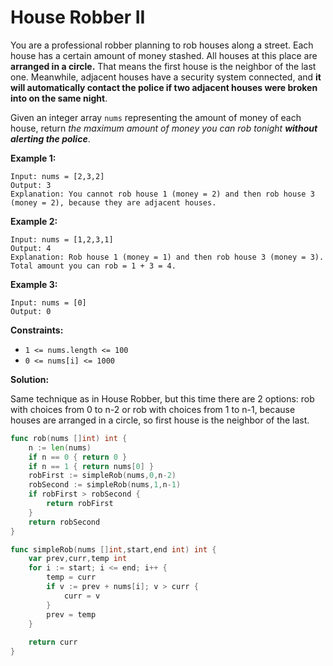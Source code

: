 # House Robber II

You are a professional robber planning to rob houses along a street. Each house has a certain amount of money stashed. All houses at this place are  **arranged in a circle.**  That means the first house is the neighbor of the last one. Meanwhile, adjacent houses have a security system connected, and **it will automatically contact the police if two adjacent houses were broken into on the same night**.

Given an integer array  `nums`  representing the amount of money of each house, return  _the maximum amount of money you can rob tonight  **without alerting the police**_.

**Example 1:**

	Input: nums = [2,3,2]
	Output: 3
	Explanation: You cannot rob house 1 (money = 2) and then rob house 3 (money = 2), because they are adjacent houses.

**Example 2:**

	Input: nums = [1,2,3,1]
	Output: 4
	Explanation: Rob house 1 (money = 1) and then rob house 3 (money = 3).
	Total amount you can rob = 1 + 3 = 4.

**Example 3:**

	Input: nums = [0]
	Output: 0

**Constraints:**

-   `1 <= nums.length <= 100`
-   `0 <= nums[i] <= 1000`

**Solution:**

Same technique as in House Robber, but this time there are 2 options: rob with choices from 0 to n-2 or rob with choices from 1 to n-1, because houses are arranged in a circle, so first house is the neighbor of the last.

```go
func rob(nums []int) int {
    n := len(nums)
    if n == 0 { return 0 }
    if n == 1 { return nums[0] }
    robFirst := simpleRob(nums,0,n-2)
    robSecond := simpleRob(nums,1,n-1)
    if robFirst > robSecond {
        return robFirst
    }
    return robSecond
}

func simpleRob(nums []int,start,end int) int {
    var prev,curr,temp int
    for i := start; i <= end; i++ {
        temp = curr
        if v := prev + nums[i]; v > curr {
            curr = v
        }
        prev = temp
    }
    
    return curr
}
```